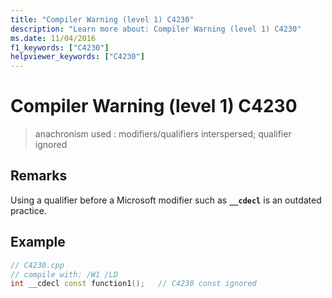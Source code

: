 ```yaml
---
title: "Compiler Warning (level 1) C4230"
description: "Learn more about: Compiler Warning (level 1) C4230"
ms.date: 11/04/2016
f1_keywords: ["C4230"]
helpviewer_keywords: ["C4230"]
---
```

# Compiler Warning (level 1) C4230

> anachronism used : modifiers/qualifiers interspersed; qualifier ignored

## Remarks

Using a qualifier before a Microsoft modifier such as **`__cdecl`** is an outdated practice.

## Example

```cpp
// C4230.cpp
// compile with: /W1 /LD
int __cdecl const function1();   // C4230 const ignored
```
